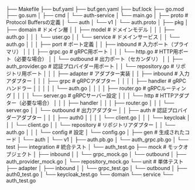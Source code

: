 ├── Makefile
├── buf.yaml
├── buf.gen.yaml
├── buf.lock
├── go.mod
├── go.sum
│
├── cmd
│   └── auth-service
│       └── main.go
│
├── proto                    # Protocol Buffersの定義
│   └── auth
│       └── v1
│           └── auth.proto
│
├── pkg
│   ├── domain              # ドメイン層
│   │   ├── model          # ドメインモデル
│   │   │   ├── auth.go
│   │   │   └── user.go
│   │   └── service        # ドメインサービス
│   │       └── auth.go
│   │
│   ├── port               # ポート定義
│   │   ├── inbound       # 入力ポート（プライマリ）
│   │   │   ├── grpc.go   # gRPC用ポート
│   │   │   └── http.go   # HTTP用ポート（必要な場合）
│   │   └── outbound      # 出力ポート（セカンダリ）
│   │       ├── auth_provider.go  # 認証プロバイダー用ポート
│   │       └── repository.go     # リポジトリ用ポート
│   │
│   ├── adapter                  # アダプター実装
│   │   ├── inbound             # 入力アダプター
│   │   │   ├── grpc           # gRPCアダプター
│   │   │   │   ├── handler    # gRPCハンドラー
│   │   │   │   │   └── auth.go
│   │   │   │   ├── router.go  # gRPCルーティング
│   │   │   │   └── server.go  # gRPCサーバー設定
│   │   │   └── http          # HTTPアダプター（必要な場合）
│   │   │       ├── handler
│   │   │       ├── router.go
│   │   │       └── server.go
│   │   └── outbound          # 出力アダプター
│   │       ├── auth         # 認証プロバイダーアダプター
│   │       │   ├── auth0
│   │       │   │   └── client.go
│   │       │   └── keycloak
│   │       │       └── client.go
│   │       └── repository   # リポジトリアダプター
│   │           └── auth.go
│   │
│   └── config              # 設定
│       └── config.go
│
├── gen                     # 生成されたコード
│   └── auth
│       └── v1
│           ├── auth.pb.go
│           └── auth_grpc.pb.go
│
└── test
    ├── integration         # 統合テスト
    │   └── auth_test.go
    ├── mock               # モックオブジェクト
    │   ├── inbound
    │   │   └── grpc_mock.go
    │   └── outbound
    │       ├── auth_provider_mock.go
    │       └── repository_mock.go
    └── unit              # 単体テスト
        ├── adapter
        │   ├── inbound
        │   │   └── grpc_test.go
        │   └── outbound
        │       ├── auth0_test.go
        │       └── keycloak_test.go
        └── domain
            └── service
                └── auth_test.go